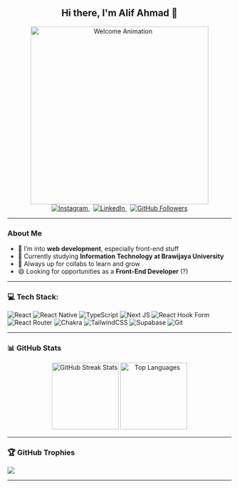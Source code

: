 <div align="center">

## Hi there, I'm Alif Ahmad 👋

  <img src="https://c.tenor.com/xMFf9Z6cbQYAAAAd/tenor.gif" alt="Welcome Animation" width="400" />
  <br/>
  <a href="https://instagram.com/alifamukhtr" target="_blank" rel="noopener">
    <img src="https://img.shields.io/badge/Instagram-%23E4405F.svg?logo=Instagram&logoColor=white" alt="Instagram" />
  </a>
  &nbsp;
  <a href="https://linkedin.com/in/alifamukhtr" target="_blank" rel="noopener">
    <img src="https://img.shields.io/badge/LinkedIn-%230077B5.svg?logo=linkedin&logoColor=white" alt="LinkedIn" />
  </a>
  &nbsp;
  <a href="https://github.com/alivveee" target="_blank" rel="noopener">
    <img src="https://img.shields.io/github/followers/alivveee?label=Follow&style=social" alt="GitHub Followers" />
  </a>
</div>

---

### About Me

- 🔭 I’m into **web development**, especially front-end stuff
- 🌱 Currently studying **Information Technology at Brawijaya University**
- 👯 Always up for collabs to learn and grow
- 😄 Looking for opportunities as a **Front-End Developer** (?)

---

### 💻 Tech Stack:

![React](https://img.shields.io/badge/react-%2320232a.svg?style=for-the-badge&logo=react&logoColor=%2361DAFB) ![React Native](https://img.shields.io/badge/react_native-%2320232a.svg?style=for-the-badge&logo=react&logoColor=%2361DAFB) ![TypeScript](https://img.shields.io/badge/typescript-%23007ACC.svg?style=for-the-badge&logo=typescript&logoColor=white) ![Next JS](https://img.shields.io/badge/Next-black?style=for-the-badge&logo=next.js&logoColor=white) ![React Hook Form](https://img.shields.io/badge/React%20Hook%20Form-%23EC5990.svg?style=for-the-badge&logo=reacthookform&logoColor=white) ![React Router](https://img.shields.io/badge/React_Router-CA4245?style=for-the-badge&logo=react-router&logoColor=white) ![Chakra](https://img.shields.io/badge/chakra-%234ED1C5.svg?style=for-the-badge&logo=chakraui&logoColor=white) ![TailwindCSS](https://img.shields.io/badge/tailwindcss-%2338B2AC.svg?style=for-the-badge&logo=tailwind-css&logoColor=white) ![Supabase](https://img.shields.io/badge/Supabase-3ECF8E?style=for-the-badge&logo=supabase&logoColor=white) ![Git](https://img.shields.io/badge/git-%23F05033.svg?style=for-the-badge&logo=git&logoColor=white)

---

### 📊 GitHub Stats

<p align="center">
  <img src="https://nirzak-streak-stats.vercel.app/?user=alivveee&theme=dark&hide_border=true" alt="GitHub Streak Stats" height="150"/>
  <img src="https://github-readme-stats.vercel.app/api/top-langs/?username=alivveee&theme=dark&hide_border=true&include_all_commits=false&count_private=false&layout=compact" alt="Top Languages" height="150"/>
</p>

---

### 🏆 GitHub Trophies

![](https://github-profile-trophy.vercel.app/?username=alivveee&theme=radical&no-frame=false&no-bg=true&margin-w=4)

---

<!-- Proudly created with GPRM ( https://gprm.itsvg.in ) -->

<!--
**alivveee/alivveee** is a ✨ _special_ ✨ repository because its `README.md` (this file) appears on your GitHub profile.

Here are some ideas to get you started:



-->
